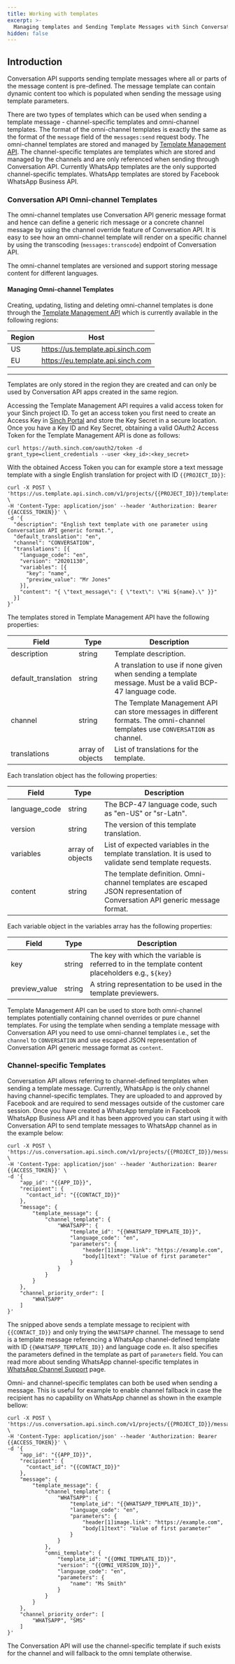 ```yaml
---
title: Working with templates
excerpt: >-
  Managing templates and Sending Template Messages with Sinch Conversation API.
hidden: false
---
```


## Introduction

Conversation API supports sending template messages where all or parts of the message content is
pre-defined. The message template can contain dynamic content too which is
populated when sending the message using template parameters.

There are two types of templates which can be used when sending a template message - channel-specific templates
and omni-channel templates. The format of the omni-channel templates is exactly the same
as the format of the `message` field of the `messages:send` request body.
The omni-channel templates are stored and managed by [Template Management API](https://developers.sinch.com/reference#templates-1).
The channel-specific templates are templates which are stored and managed by the
channels and are only referenced when sending through Conversation API.
Currently WhatsApp templates are the only supported channel-specific templates.
WhatsApp templates are stored by Facebook WhatsApp Business API.

### Conversation API Omni-channel Templates

The omni-channel templates use Conversation API generic message format
and hence can define a generic rich message or a concrete channel message by using the
channel override feature of Conversation API. It is easy to see how an omni-channel template
will render on a specific channel by using the transcoding (`messages:transcode`) endpoint
of Conversation API.

The omni-channel templates are versioned and support storing message content for different languages.

#### Managing Omni-channel Templates

Creating, updating, listing and deleting omni-channel templates is done through the
[Template Management API](https://developers.sinch.com/reference#templates-1) which is currently available in
the following regions:

| Region | Host                              |
| ------ | --------------------------------- |
| US     | https://us.template.api.sinch.com |
| EU     | https://eu.template.api.sinch.com |

---

Templates are only stored in the region they are created and can only be used by
Conversation API apps created in the same region.

Accessing the Template Management API requires a valid access token for your Sinch project ID.
To get an access token you first need to create an Access Key in [Sinch Portal](https://dashboard.sinch.com/settings/access-keys)
and store the Key Secret in a secure location.
Once you have a Key ID and Key Secret, obtaining a valid OAuth2 Access Token for the Template Management API is done as follows:

```curl
curl https://auth.sinch.com/oauth2/token -d grant_type=client_credentials --user <key_id>:<key_secret>
```

With the obtained Access Token you can for example store a text message template with a single English translation
for project with ID `{{PROJECT_ID}}`:

```curl
curl -X POST \
'https://us.template.api.sinch.com/v1/projects/{{PROJECT_ID}}/templates' \
-H 'Content-Type: application/json' --header 'Authorization: Bearer {{ACCESS_TOKEN}}' \
-d '{
  "description": "English text template with one parameter using Conversation API generic format.",
  "default_translation": "en",
  "channel": "CONVERSATION",
  "translations": [{
    "language_code": "en",
    "version": "20201130",
    "variables": [{
      "key": "name",
      "preview_value": "Mr Jones"
    }],
    "content": "{ \"text_message\": { \"text\": \"Hi ${name}.\" }}"
  }]
}'
```

The templates stored in Template Management API have the following properties:

| Field               | Type             | Description                                                                                                                    |
| ------------------- | ---------------- | ------------------------------------------------------------------------------------------------------------------------------ |
| description         | string           | Template description.                                                                                                          |
| default_translation | string           | A translation to use if none given when sending a template message. Must be a valid BCP-47 language code.                      |
| channel             | string           | The Template Management API can store messages in different formats. The omni-channel templates use `CONVERSATION` as channel. |
| translations        | array of objects | List of translations for the template.                                                                                         |

Each translation object has the following properties:

| Field         | Type             | Description                                                                                                                 |
| ------------- | ---------------- | --------------------------------------------------------------------------------------------------------------------------- |
| language_code | string           | The BCP-47 language code, such as "en-US" or "sr-Latn".                                                                     |
| version       | string           | The version of this template translation.                                                                                   |
| variables     | array of objects | List of expected variables in the template translation. It is used to validate send template requests.                      |
| content       | string           | The template definition. Omni-channel templates are escaped JSON representation of Conversation API generic message format. |

Each variable object in the variables array has the following properties:

| Field         | Type             | Description                                                                                        |
| ------------- | ---------------- | -------------------------------------------------------------------------------------------------- |
| key           | string           | The key with which the variable is referred to in the template content placeholders e.g., `${key}` |
| preview_value | string           | A string representation to be used in the template previewers.                                     |

Template Management API can be used to store both omni-channel templates potentially containing channel overrides or
pure channel templates. For using the template when sending a template message with Conversation API you need to use omni-channel templates i.e., set the `channel` to `CONVERSATION`
and use escaped JSON representation of Conversation API generic message format as `content`.

### Channel-specific Templates

Conversation API allows referring to channel-defined templates when sending a template message.
Currently, WhatsApp is the only channel having channel-specific templates. They are uploaded to and approved by
Facebook and are required to send messages outside of the customer care session.
Once you have created a WhatsApp template in Facebook WhatsApp Business API and it has been approved
you can start using it with Conversation API to send template messages to WhatsApp channel as
in the example below:

```curl
curl -X POST \
'https://us.conversation.api.sinch.com/v1/projects/{{PROJECT_ID}}/messages:send' \
-H 'Content-Type: application/json' --header 'Authorization: Bearer {{ACCESS_TOKEN}}' \
-d '{
    "app_id": "{{APP_ID}}",
    "recipient": {
      "contact_id": "{{CONTACT_ID}}"
    },
    "message": {
        "template_message": {
            "channel_template": {
                "WHATSAPP": {
                    "template_id": "{{WHATSAPP_TEMPLATE_ID}}",
                    "language_code": "en",
                    "parameters": {
                        "header[1]image.link": "https://example.com",
                        "body[1]text": "Value of first parameter"
                    }
                }
            }
        }
    },
    "channel_priority_order": [
        "WHATSAPP"
    ]
}'
```

The snipped above sends a template message to recipient with `{{CONTACT_ID}}` and only trying
the `WHATSAPP` channel. The message to send is a template message referencing a
WhatsApp channel-defined template with ID `{{WHATSAPP_TEMPLATE_ID}}` and language code `en`.
It also specifies the parameters defined in the template as part of `parameters` field.
You can read more about sending WhatsApp channel-specific templates in [WhatsApp Channel Support](doc:conversation-whatsapp) page.

Omni- and channel-specific templates can both be used when sending a message.
This is useful for example to enable channel fallback in case the recipient has no capability on WhatsApp channel
as shown in the example bellow:

```curl
curl -X POST \
'https://us.conversation.api.sinch.com/v1/projects/{{PROJECT_ID}}/messages:send' \
-H 'Content-Type: application/json' --header 'Authorization: Bearer {{ACCESS_TOKEN}}' \
-d '{
    "app_id": "{{APP_ID}}",
    "recipient": {
      "contact_id": "{{CONTACT_ID}}"
    },
    "message": {
        "template_message": {
            "channel_template": {
                "WHATSAPP": {
                    "template_id": "{{WHATSAPP_TEMPLATE_ID}}",
                    "language_code": "en",
                    "parameters": {
                        "header[1]image.link": "https://example.com",
                        "body[1]text": "Value of first parameter"
                    }
                }
            },
            "omni_template": {
                "template_id": "{{OMNI_TEMPLATE_ID}}",
                "version": "{{OMNI_VERSION_ID}}",
                "language_code": "en",
                "parameters": {
                    "name": "Ms Smith"
                }
            }
        }
    },
    "channel_priority_order": [
        "WHATSAPP", "SMS"
    ]
}'
```

The Conversation API will use the channel-specific template if such exists for the channel and will fallback to the omni template otherwise.
